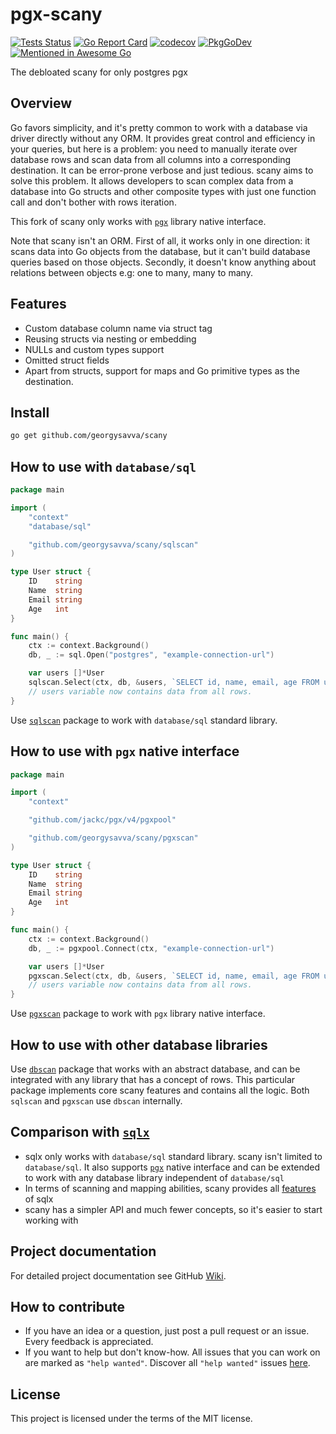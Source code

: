 # pgx-scany

[![Tests Status](https://github.com/georgysavva/scany/actions/workflows/test.yml/badge.svg?branch=master)](https://github.com/georgysavva/scany/actions/workflows/test.yml)
[![Go Report Card](https://goreportcard.com/badge/github.com/georgysavva/scany)](https://goreportcard.com/report/github.com/georgysavva/scany)
[![codecov](https://codecov.io/gh/georgysavva/scany/branch/master/graph/badge.svg)](https://codecov.io/gh/georgysavva/scany)
[![PkgGoDev](https://pkg.go.dev/badge/github.com/georgysavva/scany)](https://pkg.go.dev/github.com/georgysavva/scany)
[![Mentioned in Awesome Go](https://awesome.re/mentioned-badge.svg)](https://github.com/avelino/awesome-go)  

The debloated scany for only postgres pgx

## Overview

Go favors simplicity, and it's pretty common to work with a database via driver directly without any ORM. It provides
great control and efficiency in your queries, but here is a problem:
you need to manually iterate over database rows and scan data from all columns into a corresponding destination. It can
be error-prone verbose and just tedious. scany aims to solve this problem. It allows developers to scan complex data
from a database into Go structs and other composite types with just one function call and don't bother with rows
iteration.

This fork of scany only works with [`pgx`](https://github.com/jackc/pgx) library native interface.

Note that scany isn't an ORM. First of all, it works only in one direction:
it scans data into Go objects from the database, but it can't build database queries based on those objects. Secondly,
it doesn't know anything about relations between objects e.g: one to many, many to many.

## Features

* Custom database column name via struct tag
* Reusing structs via nesting or embedding
* NULLs and custom types support
* Omitted struct fields
* Apart from structs, support for maps and Go primitive types as the destination.

## Install

```bash
go get github.com/georgysavva/scany
```

## How to use with `database/sql`

```go
package main

import (
    "context"
    "database/sql"

    "github.com/georgysavva/scany/sqlscan"
)

type User struct {
    ID    string
    Name  string
    Email string
    Age   int
}

func main() {
    ctx := context.Background()
    db, _ := sql.Open("postgres", "example-connection-url")

    var users []*User
    sqlscan.Select(ctx, db, &users, `SELECT id, name, email, age FROM users`)
    // users variable now contains data from all rows.
}
```

Use [`sqlscan`](https://pkg.go.dev/github.com/georgysavva/scany/sqlscan)
package to work with `database/sql` standard library.

## How to use with `pgx` native interface

```go
package main

import (
    "context"

    "github.com/jackc/pgx/v4/pgxpool"

    "github.com/georgysavva/scany/pgxscan"
)

type User struct {
    ID    string
    Name  string
    Email string
    Age   int
}

func main() {
    ctx := context.Background()
    db, _ := pgxpool.Connect(ctx, "example-connection-url")

    var users []*User
    pgxscan.Select(ctx, db, &users, `SELECT id, name, email, age FROM users`)
    // users variable now contains data from all rows.
}
```

Use [`pgxscan`](https://pkg.go.dev/github.com/georgysavva/scany/pgxscan)
package to work with `pgx` library native interface.

## How to use with other database libraries

Use [`dbscan`](https://pkg.go.dev/github.com/georgysavva/scany/dbscan) package that works with an abstract database,
and can be integrated with any library that has a concept of rows. This particular package implements core scany
features and contains all the logic. Both `sqlscan` and `pgxscan` use `dbscan` internally.

## Comparison with [`sqlx`](https://github.com/jmoiron/sqlx)

* sqlx only works with `database/sql` standard library. scany isn't limited to `database/sql`. It also
  supports [`pgx`](https://github.com/jackc/pgx) native interface and can be extended to work with any database library
  independent of `database/sql`
* In terms of scanning and mapping abilities, scany provides
  all [features](https://github.com/georgysavva/scany#features) of sqlx
* scany has a simpler API and much fewer concepts, so it's easier to start working with

## Project documentation

For detailed project documentation see GitHub [Wiki](https://github.com/georgysavva/scany/wiki).

## How to contribute

- If you have an idea or a question, just post a pull request or an issue. Every feedback is appreciated.
- If you want to help but don't know-how. All issues that you can work on are marked as `"help wanted"`. Discover all `"help wanted"` issues [here](https://github.com/georgysavva/scany/issues?q=is%3Aissue+is%3Aopen+label%3A%22help+wanted%22).


## License

This project is licensed under the terms of the MIT license.
